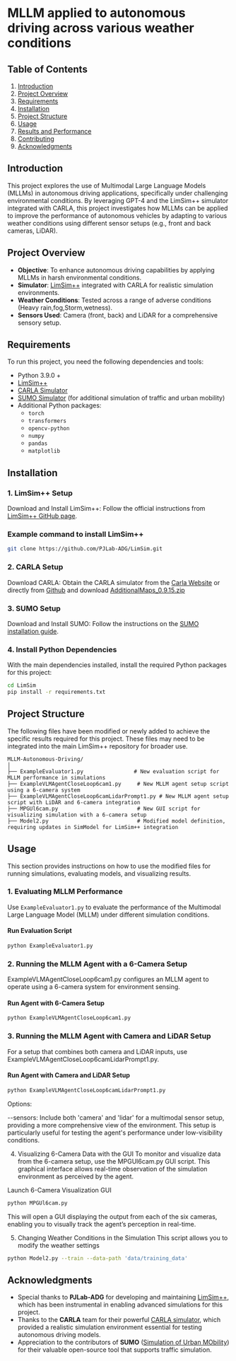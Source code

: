 # MLLM applied to autonomous driving across various weather conditions


## Table of Contents
1. [Introduction](#introduction)
2. [Project Overview](#project-overview)
3. [Requirements](#requirements)
4. [Installation](#installation)
5. [Project Structure](#project-structure)
6. [Usage](#usage)
7. [Results and Performance](#results-and-performance)
8. [Contributing](#contributing)
9. [Acknowledgments](#acknowledgments)





## Introduction
This project explores the use of Multimodal Large Language Models (MLLMs) in autonomous driving applications, specifically under challenging environmental conditions. By leveraging GPT-4 and the LimSim++ simulator integrated with CARLA, this project investigates how MLLMs can be applied to improve the performance of autonomous vehicles by adapting to various weather conditions using different sensor setups (e.g., front and back cameras, LiDAR).

## Project Overview
- **Objective**: To enhance autonomous driving capabilities by applying MLLMs in harsh environmental conditions.
- **Simulator**: [LimSim++](https://github.com/PJLab-ADG/LimSim) integrated with CARLA for realistic simulation environments.
- **Weather Conditions**: Tested across a range of adverse conditions (Heavy rain,fog,Storm,wetness).
- **Sensors Used**: Camera (front, back) and LiDAR for a comprehensive sensory setup.

## Requirements

To run this project, you need the following dependencies and tools:
- Python 3.9.0 +
- [LimSim++](https://github.com/PJLab-ADG/LimSim)
- [CARLA Simulator](https://github.com/carla-simulator/carla)
- [SUMO Simulator](https://www.eclipse.org/sumo/) (for additional simulation of traffic and urban mobility)
- Additional Python packages:
  - `torch`
  - `transformers`
  - `opencv-python`
  - `numpy`
  - `pandas`
  - `matplotlib`
    
 ## Installation

  ### 1. LimSim++ Setup

  Download and Install LimSim++: Follow the official instructions from [LimSim++ GitHub page](https://github.com/PJLab-ADG/LimSim).


  ### Example command to install LimSim++

  ```bash
  git clone https://github.com/PJLab-ADG/LimSim.git

  ```
  ### 2.  CARLA Setup
  Download CARLA: Obtain the CARLA simulator from the [Carla Website](https://carla.org/) or directly from [Github](https://github.com/carla-simulator/carla)
  and download [AdditionalMaps_0.9.15.zip](https://github.com/carla-simulator/carla/releases)

  ### 3. SUMO Setup
  Download and Install SUMO: Follow the instructions on the [SUMO installation guide](https://sumo.dlr.de/docs/index.html#simulation).



  ### 4. Install Python Dependencies
   
  With the main dependencies installed, install the required Python packages for this project:

  ```bash
  cd LimSim
  pip install -r requirements.txt

  ```
## Project Structure


The following files have been modified or newly added to achieve the specific results required for this project. These files may need to be integrated into the main LimSim++ repository for broader use.

```plaintext
MLLM-Autonomous-Driving/
│
├── ExampleEvaluator1.py                # New evaluation script for MLLM performance in simulations
├── ExampleVLMAgentCloseLoop6cam1.py     # New MLLM agent setup script using a 6-camera system
├── ExampleVLMAgentCloseLoop6camLidarPrompt1.py # New MLLM agent setup script with LiDAR and 6-camera integration
├── MPGUl6cam.py                         # New GUI script for visualizing simulation with a 6-camera setup
├── Model2.py                            # Modified model definition, requiring updates in SimModel for LimSim++ integration
```

## Usage

This section provides instructions on how to use the modified files for running simulations, evaluating models, and visualizing results.

### 1. Evaluating MLLM Performance
Use `ExampleEvaluator1.py` to evaluate the performance of the Multimodal Large Language Model (MLLM) under different simulation conditions.

#### Run Evaluation Script
```bash
python ExampleEvaluator1.py
```
### 2. Running the MLLM Agent with a 6-Camera Setup
ExampleVLMAgentCloseLoop6cam1.py configures an MLLM agent to operate using a 6-camera system for environment sensing.

#### Run Agent with 6-Camera Setup
```bash
python ExampleVLMAgentCloseLoop6cam1.py
```

### 3. Running the MLLM Agent with Camera and LiDAR Setup
For a setup that combines both camera and LiDAR inputs, use ExampleVLMAgentCloseLoop6camLidarPrompt1.py.

#### Run Agent with Camera and LiDAR Setup
```bash
python ExampleVLMAgentCloseLoop6camLidarPrompt1.py
```
Options:

--sensors: Include both 'camera' and 'lidar' for a multimodal sensor setup, providing a more comprehensive view of the environment.
This setup is particularly useful for testing the agent's performance under low-visibility conditions.

4. Visualizing 6-Camera Data with the GUI
To monitor and visualize data from the 6-camera setup, use the MPGUl6cam.py GUI script. This graphical interface allows real-time observation of the simulation environment as perceived by the agent.

Launch 6-Camera Visualization GUI
```bash
python MPGUl6cam.py
```
This will open a GUI displaying the output from each of the six cameras, enabling you to visually track the agent’s perception in real-time.

5. Changing Weather Conditions in the Simulation
This script allows you to modify the weather settings

```bash
python Model2.py --train --data-path 'data/training_data'
```

## Acknowledgments

- Special thanks to **PJLab-ADG** for developing and maintaining [LimSim++](https://github.com/PJLab-ADG/LimSim), which has been instrumental in enabling advanced simulations for this project.
- Thanks to the **CARLA** team for their powerful [CARLA simulator](https://carla.org/), which provided a realistic simulation environment essential for testing autonomous driving models.
- Appreciation to the contributors of **SUMO** ([Simulation of Urban MObility](https://sumo.dlr.de/docs/)) for their valuable open-source tool that supports traffic simulation.

